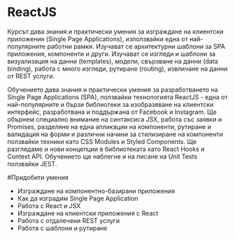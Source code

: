 # ReactJS
Курсът дава знания и практически умения за изграждане на клиентски приложения (Single Page Applications), използвайки една от най-популярните работни рамки. Изучават се архитектурни шаблони за SPA приложения, компоненти и други. Изучават се изгледи и шаблони за визуализация на данни (templates), модели, свързване на данни (data binding), работа с много изгледи, рутиране (routing), извличане на данни от REST услуги.

Обучението дава знания и практически умения за разработването на Single Page Applications (SPA), ползвайки технологията ReactJS - една от най-популярните и бързи библиотеки за изобразяване на клиентски интерфейс, разработвана и поддържана от Facebook и Instagram. Ще обърнем специално внимание на синтаксиса JSX, работа със заявки и Promises, разделяне на една апликации на компоненти, рутиране и валидация на форми и различни начини за стилизиране на компоненти ползвайки техники като CSS Modules и Styled Components. Ще разгледаме и нови концепции в библиотеката като React Hooks и Context API. Обучението ще наблегне и на писане на Unit Tests ползвайки JEST.

#Придобити умения
- Изграждане на компонентно-базирани приложения
- Как да изградим Single Page Application
- Работа с React и JSX
- Изграждане на клиентски приложения с React
- Работа с отдалечени REST услуги
- Работа с шаблони и рутиране
